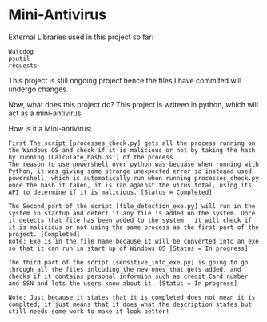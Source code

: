 # Mini-Antivirus

External Libraries used in this project so far:

    Watcdog
    psutil
    requests

This project is still ongoing project hence the files I have commited will undergo changes. 

Now, what does this project do?
    This project is writeen in python, which will act as a mini-antivirus
    
How is it a Mini-antivirus:

    First The script [processes_check.py] gets all the process running on the Windows OS and check if it is malicious or not by taking the hash by running [Calculate_hash.ps1] of the process.
    The reason to use powershell over python was becuase when running with Python, it was giving some strange unexpected error so insteaad used powershell, which is automatically run when running processes_check.py
    once the hash it taken, it is ran against the virus total, using its API to determine if it is malicious. [Status = Completed]
    
    The Second part of the script [file_detection_exe.py] will run in the system in startup and detect if any file is added on the system. Once it detects that file has been added to the system , it will check if it is malicious or not using the same process as the first part of the project. [Completed]
    note: Exe is in the file name because it will be converted into an exe so that it can run in start up of Windows OS [Status = In progress]
    
    The third part of the script [sensitive_info_exe.py] is going to go through all the files inlcuding the new ones that gets added, and checks if it contains personal informion such as credit Card number and SSN and lets the users know about it. [Status = In progress]
    
    Note: Just because it states that it is completed does not mean it is complted, it just means that it does what the description states but still needs some work to make it look better!
    
    
